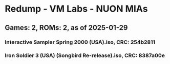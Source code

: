 # Redump - VM Labs - NUON MIAs
## Games: 2, ROMs: 2, as of 2025-01-29
### Interactive Sampler Spring 2000 (USA).iso, CRC: 254b2811
### Iron Soldier 3 (USA) (Songbird Re-release).iso, CRC: 8387a00e

